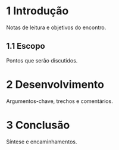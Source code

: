 # 1 Introdução
Notas de leitura e objetivos do encontro.

## 1.1 Escopo
Pontos que serão discutidos.

# 2 Desenvolvimento
Argumentos-chave, trechos e comentários.

# 3 Conclusão
Síntese e encaminhamentos.
